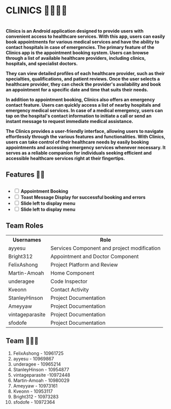 <h1>CLINICS 👨‍⚕️🧑‍⚕️<h1>
  
<h4>
  <p>Clinics is an Android application designed to provide users with convenient access to healthcare services. With this app, users can easily book appointments for various medical services and have the ability to contact hospitals in case of emergencies. The primary feature of the Clinics app is the appointment booking system. Users can browse through a list of available healthcare providers, including clinics, hospitals, and specialist doctors.</p>
  
  <p>They can view detailed profiles of each healthcare provider, such as their specialties, qualifications, and patient reviews. Once the user selects a healthcare provider, they can check the provider's availability and book an appointment for a specific date and time that suits their needs.</p>
  
  <p>In addition to appointment booking, Clinics also offers an emergency contact feature. Users can quickly access a list of nearby hospitals and emergency medical services. In case of a medical emergency, users can tap on the hospital's contact information to initiate a call or send an instant message to request immediate medical assistance.</p>

  <p>The Clinics provides a user-friendly interface, allowing users to navigate effortlessly through the various features and functionalities. With Clinics, users can take control of their healthcare needs by easily booking appointments and accessing emergency services whenever necessary. It serves as a reliable companion for individuals seeking efficient and accessible healthcare services right at their fingertips.</p>
</h4>


<h2>Features 🔧🔗<h2>
  <h4>
    <p>
      <ul>
        <li>
          <dt> <input type="checkbox"> Appointment Booking </dt>
          <li><dt> <input type="checkbox"> Toast Message Display for successful booking and errors</dt></li>
          <li><dt> <input type="checkbox"> Slide left to display menu </dt></li>
          <li><dt> <input type="checkbox"> Slide left to display menu </dt></li>
        </li>
      </ul>
    </p>
  </h4>
  
<h2>Team Roles</h2>
<p>
  <table>
  <tr>
    <th>Usernames</th>
    <th>Role</th>
  </tr> 
    
  <tr>
    <td>ayyesu </td>
    <td>Services Component and project modification</td>
  </tr>

 <tr>
    <td>Bright312 </td>
    <td>Appointment and Doctor Component</td>
  </tr>

   <tr>
    <td>FelixAshong  </td>
    <td>Project Platform and Review</td>
  </tr>

  <tr>
    <td>Martin-Amoah </td>
    <td>Home Component</td>
  </tr>

  <tr>
    <td>underagee </td>
    <td>Code Inspector</td>
  </tr>

 <tr>
    <td>Kveonn  </td>
    <td>Contact Activity</td>
  </tr>
  
  <tr>
    <td>StanleyHinson </td>
    <td>Project Documentation</td>
  </tr>

  <tr>
    <td>Ameyyaw </td>
    <td>Project Documentation</td>
  </tr>

  <tr>
    <td>vintageparasite </td>
    <td>Project Documentation</td>
  </tr>

  <tr>
    <td>sfodofe </td>
    <td>Project Documentation</td>
  </tr>

  </table>
</p>

<h2>Team 👨‍👧‍👦</h2>

<ol>
  <li>FelixAshong - 10961725</li>
  <li>ayyesu - 10969867</li>
  <li>underagee - 10965214</li>
  <li>StanleyHinson - 10954877</li>
  <li>vintageparasite -10972448</li>
  <li>Martin-Amoah - 10980029</li>
  <li>Ameyyaw - 10973161</li>
  <li> Kveonn - 10953117</li>
  <li>Bright312 - 10973283</li>
  <li>sfodofe - 10972364</li>
  


















